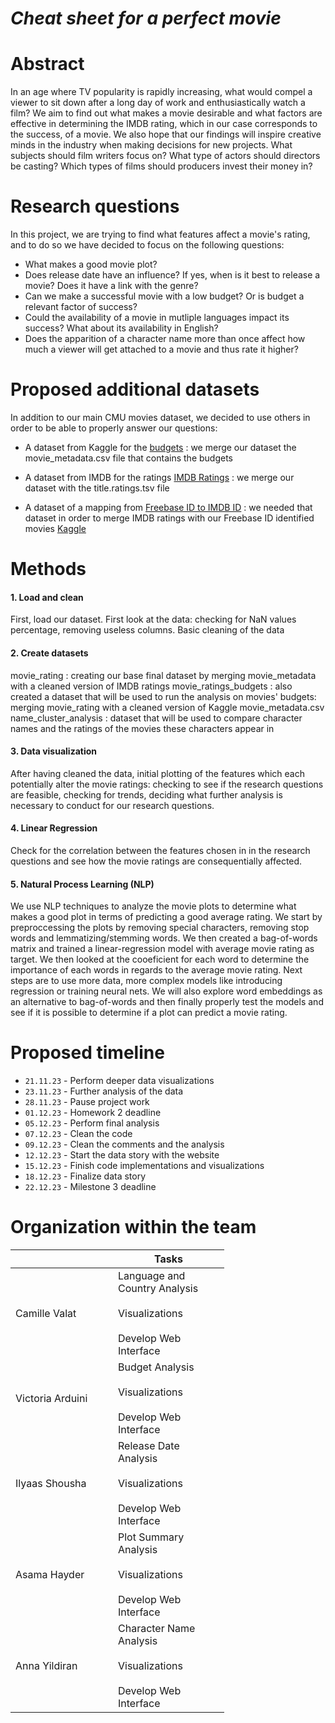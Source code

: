 # *Cheat sheet for a perfect movie*

# Abstract

In an age where TV popularity is rapidly increasing, what would compel a viewer to sit down after a long day of work and enthusiastically watch a film? We aim to find out what makes a movie desirable and what factors are effective in determining the IMDB rating, which in our case corresponds to the success, of a movie. 
We also hope that our findings will inspire creative minds in the industry when making decisions for new projects. What subjects should film writers focus on? What type of actors should directors be casting? Which types of films should producers invest their money in? 

# Research questions
In this project, we are trying to find what features affect a movie's rating, and to do so we have decided to focus on the following questions:

* What makes a good movie plot? 
* Does release date have an influence? If yes, when is it best to release a movie? Does it have a link with the genre? 
* Can we make a successful movie with a low budget? Or is budget a relevant factor of success?
* Could the availability of a movie in mutliple languages impact its success? What about its availability in English?
* Does the apparition of a character name more than once affect how much a viewer will get attached to a movie and thus rate it higher?


# Proposed additional datasets

In addition to our main CMU movies dataset, we decided to use others in order to be able to properly answer our questions:

* A dataset from Kaggle for the [budgets](https://www.kaggle.com/datasets/rounakbanik/the-movies-dataset?resource=download&select=movies_metadata.csv) : we merge our dataset the movie_metadata.csv file that contains the budgets

* A dataset from IMDB for the ratings [IMDB Ratings](https://developer.imdb.com/non-commercial-datasets/) : we merge our dataset with the title.ratings.tsv file

* A dataset of a mapping from [Freebase ID to IMDB ID](https://query.wikidata.org/#PREFIX%20wd%3A%20%3Chttp%3A%2F%2Fwww.wikidata.org%2Fentity%2F%3E%0APREFIX%20wdt%3A%20%3Chttp%3A%2F%2Fwww.wikidata.org%2Fprop%2Fdirect%2F%3E%0APREFIX%20wikibase%3A%20%3Chttp%3A%2F%2Fwikiba.se%2Fontology%23%3E%0A%0ASELECT%20%3Fitem%20%3FfreebaseID%20%3FimdbID%0AWHERE%20%7B%0A%20%20%3Fitem%20wdt%3AP31%2Fwdt%3AP279%2a%20wd%3AQ11424.%0A%20%20%3Fitem%20wdt%3AP646%20%3FfreebaseID.%0A%20%20%3Fitem%20wdt%3AP345%20%3FimdbID.%0A%20%20%7D) : we needed that dataset in order to merge IMDB ratings with our Freebase ID identified movies
[Kaggle](https://query.wikidata.org/#PREFIX%20wd%3A%20%3Chttp%3A%2F%2Fwww.wikidata.org%2Fentity%2F%3E%0APREFIX%20wdt%3A%20%3Chttp%3A%2F%2Fwww.wikidata.org%2Fprop%2Fdirect%2F%3E%0APREFIX%20wikibase%3A%20%3Chttp%3A%2F%2Fwikiba.se%2Fontology%23%3E%0A%0ASELECT%20%3Fitem%20%3FfreebaseID%20%3FimdbID%0AWHERE%20%7B%0A%20%20%3Fitem%20wdt%3AP31%2Fwdt%3AP279%2a%20wd%3AQ11424.%0A%20%20%3Fitem%20wdt%3AP646%20%3FfreebaseID.%0A%20%20%3Fitem%20wdt%3AP345%20%3FimdbID.%0A%20%20%7D)


# Methods

#### 1. Load and clean
First, load our dataset.
First look at the data: checking for NaN values percentage, removing useless columns.
Basic cleaning of the data 

#### 2. Create datasets
movie_rating : creating our base final dataset by merging movie_metadata with a cleaned version of IMDB ratings
movie_ratings_budgets : also created a dataset that will be used to run the analysis on movies' budgets: merging movie_rating with a cleaned version of Kaggle movie_metadata.csv
name_cluster_analysis : dataset that will be used to compare character names and the ratings of the movies these characters appear in

#### 3. Data visualization
After having cleaned the data, initial plotting of the features which each potentially alter the movie ratings: checking to see if the research questions are feasible, checking for trends, deciding what further analysis is necessary to conduct for our research questions.

#### 4. Linear Regression
Check for the correlation between the features chosen in in the research questions and see how the movie ratings are consequentially affected.

#### 5. Natural Process Learning (NLP)
We use NLP techniques to analyze the movie plots to determine what makes a good plot in terms of predicting a good average rating. We start by preproccessing the plots by removing special characters, removing stop words and lemmatizing/stemming words. We then created a bag-of-words matrix and trained a linear-regression model with average movie rating as target. We then looked at the cooeficient for each word to determine the importance of each words in regards to the average movie rating. Next steps are to use more data, more complex models like introducing regression or training neural nets. We will also explore word embeddings as an alternative to bag-of-words and then finally properly test the models and see if it is possible to determine if a plot can predict a movie rating.




# Proposed timeline

- `21.11.23` - Perform deeper data visualizations
- `23.11.23` - Further analysis of the data
- `28.11.23` - Pause project work
- `01.12.23` - Homework 2 deadline
- `05.12.23` - Perform final analysis
- `07.12.23` - Clean the code
- `09.12.23` - Clean the comments and the analysis
- `12.12.23` - Start the data story with the website
- `15.12.23` - Finish code implementations and visualizations
- `18.12.23` - Finalize data story
- `22.12.23` - Milestone 3 deadline

# Organization within the team
<table class="tg" style="undefined;table-layout: fixed; width: 342px">
<colgroup>
<col style="width: 164px">
<col style="width: 178px">
</colgroup>
<thead>
  <tr>
    <th class="tg-0lax"></th>
    <th class="tg-0lax">Tasks</th>
  </tr>
</thead>
<tbody>
  <tr>
    <td class="tg-0lax">Camille Valat</td>
    <td class="tg-0lax">Language and Country Analysis<br><br>Visualizations<br><br>Develop Web Interface</td>
  </tr>
  <tr>
    <td class="tg-0lax">Victoria Arduini</td>
    <td class="tg-0lax">Budget Analysis<br><br>Visualizations<br><br>Develop Web Interface</td>
  </tr>
  <tr>
    <td class="tg-0lax">Ilyaas Shousha</td>
    <td class="tg-0lax">Release Date Analysis<br><br>Visualizations<br><br>Develop Web Interface</td>
  </tr>
  <tr>
    <td class="tg-0lax">Asama Hayder</td>
    <td class="tg-0lax">Plot Summary Analysis<br><br>Visualizations<br><br>Develop Web Interface</td>
  </tr>
  <tr>
    <td class="tg-0lax">Anna Yildiran</td>
    <td class="tg-0lax">Character Name Analysis<br><br>Visualizations<br><br>Develop Web Interface</td>
  </tr>
</tbody>
</table>


